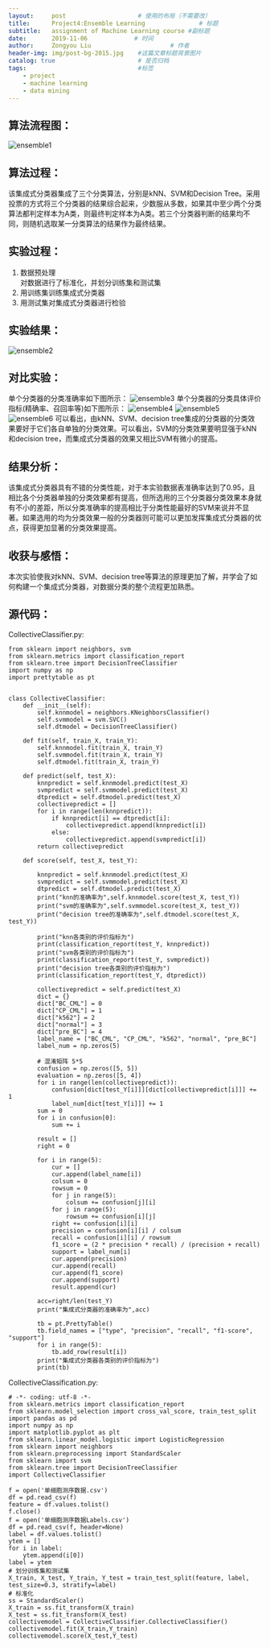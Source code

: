 ```yaml
--- 
layout:     post                    # 使用的布局（不需要改）
title:      Project4:Ensemble Learning               # 标题 
subtitle:   assignment of Machine Learning course #副标题
date:       2019-11-06             # 时间
author:     Zongyou Liu                      # 作者
header-img: img/post-bg-2015.jpg    #这篇文章标题背景图片
catalog: true                       # 是否归档
tags:                               #标签
    - project 
    - machine learning
    - data mining
--- 
```



## 算法流程图：
![ensemble1](https://raw.githubusercontent.com/BuleSky233/BuleSky233.github.io/master/img/ensemble1.png)
## 算法过程：
该集成式分类器集成了三个分类算法，分别是kNN、SVM和Decision Tree。采用投票的方式将三个分类器的结果综合起来，少数服从多数，如果其中至少两个分类算法都判定样本为A类，则最终判定样本为A类。若三个分类器判断的结果均不同，则随机选取某一分类算法的结果作为最终结果。
## 实验过程：
1. 数据预处理  
   对数据进行了标准化，并划分训练集和测试集
2. 用训练集训练集成式分类器
3. 用测试集对集成式分类器进行检验
## 实验结果：
![ensemble2](https://raw.githubusercontent.com/BuleSky233/BuleSky233.github.io/master/img/ensemble2.png)
## 对比实验：
单个分类器的分类准确率如下图所示：
![ensemble3](https://raw.githubusercontent.com/BuleSky233/BuleSky233.github.io/master/img/ensemble3.png)
单个分类器的分类具体评价指标(精确率、召回率等)如下图所示：
![ensemble4](https://raw.githubusercontent.com/BuleSky233/BuleSky233.github.io/master/img/ensemble4.png)
![ensemble5](https://raw.githubusercontent.com/BuleSky233/BuleSky233.github.io/master/img/ensemble5.png)
![ensemble6](https://raw.githubusercontent.com/BuleSky233/BuleSky233.github.io/master/img/ensemble6.png)
可以看出，由kNN、SVM、decision tree集成的分类器的分类效果要好于它们各自单独的分类效果。可以看出，SVM的分类效果要明显强于kNN和decision tree，而集成式分类器的效果又相比SVM有微小的提高。
## 结果分析：
该集成式分类器具有不错的分类性能，对于本实验数据表准确率达到了0.95，且相比各个分类器单独的分类效果都有提高，但所选用的三个分类器分类效果本身就有不小的差距，所以分类准确率的提高相比于分类性能最好的SVM来说并不显著。如果选用的均为分类效果一般的分类器则可能可以更加发挥集成式分类器的优点，获得更加显著的分类效果提高。
## 收获与感悟：
本次实验使我对kNN、SVM、decision tree等算法的原理更加了解，并学会了如何构建一个集成式分类器，对数据分类的整个流程更加熟悉。
## 源代码：
CollectiveClassifier.py:
```
from sklearn import neighbors, svm
from sklearn.metrics import classification_report
from sklearn.tree import DecisionTreeClassifier
import numpy as np
import prettytable as pt


class CollectiveClassifier:
    def __init__(self):
        self.knnmodel = neighbors.KNeighborsClassifier()
        self.svmmodel = svm.SVC()
        self.dtmodel = DecisionTreeClassifier()

    def fit(self, train_X, train_Y):
        self.knnmodel.fit(train_X, train_Y)
        self.svmmodel.fit(train_X, train_Y)
        self.dtmodel.fit(train_X, train_Y)

    def predict(self, test_X):
        knnpredict = self.knnmodel.predict(test_X)
        svmpredict = self.svmmodel.predict(test_X)
        dtpredict = self.dtmodel.predict(test_X)
        collectivepredict = []
        for i in range(len(knnpredict)):
            if knnpredict[i] == dtpredict[i]:
                collectivepredict.append(knnpredict[i])
            else:
                collectivepredict.append(svmpredict[i])
        return collectivepredict

    def score(self, test_X, test_Y):

        knnpredict = self.knnmodel.predict(test_X)
        svmpredict = self.svmmodel.predict(test_X)
        dtpredict = self.dtmodel.predict(test_X)
        print("knn的准确率为",self.knnmodel.score(test_X, test_Y))
        print("svm的准确率为",self.svmmodel.score(test_X, test_Y))
        print("decision tree的准确率为",self.dtmodel.score(test_X, test_Y))

        print("knn各类别的评价指标为")
        print(classification_report(test_Y, knnpredict))
        print("svm各类别的评价指标为")
        print(classification_report(test_Y, svmpredict))
        print("decision tree各类别的评价指标为")
        print(classification_report(test_Y, dtpredict))

        collectivepredict = self.predict(test_X)
        dict = {}
        dict["BC_CML"] = 0
        dict["CP_CML"] = 1
        dict["k562"] = 2
        dict["normal"] = 3
        dict["pre_BC"] = 4
        label_name = ["BC_CML", "CP_CML", "k562", "normal", "pre_BC"]
        label_num = np.zeros(5)

        # 混淆矩阵 5*5
        confusion = np.zeros([5, 5])
        evaluation = np.zeros([5, 4])
        for i in range(len(collectivepredict)):
            confusion[dict[test_Y[i]]][dict[collectivepredict[i]]] += 1
            label_num[dict[test_Y[i]]] += 1
        sum = 0
        for i in confusion[0]:
            sum += i

        result = []
        right = 0

        for i in range(5):
            cur = []
            cur.append(label_name[i])
            colsum = 0
            rowsum = 0
            for j in range(5):
                colsum += confusion[j][i]
            for j in range(5):
                rowsum += confusion[i][j]
            right += confusion[i][i]
            precision = confusion[i][i] / colsum
            recall = confusion[i][i] / rowsum
            f1_score = (2 * precision * recall) / (precision + recall)
            support = label_num[i]
            cur.append(precision)
            cur.append(recall)
            cur.append(f1_score)
            cur.append(support)
            result.append(cur)

        acc=right/len(test_Y)
        print("集成式分类器的准确率为",acc)

        tb = pt.PrettyTable()
        tb.field_names = ["type", "precision", "recall", "f1-score", "support"]
        for i in range(5):
            tb.add_row(result[i])
        print("集成式分类器各类别的评价指标为")
        print(tb)
```
CollectiveClassification.py:
```
# -*- coding: utf-8 -*-
from sklearn.metrics import classification_report
from sklearn.model_selection import cross_val_score, train_test_split
import pandas as pd
import numpy as np
import matplotlib.pyplot as plt
from sklearn.linear_model.logistic import LogisticRegression
from sklearn import neighbors
from sklearn.preprocessing import StandardScaler
from sklearn import svm
from sklearn.tree import DecisionTreeClassifier
import CollectiveClassifier

f = open('单细胞测序数据.csv')
df = pd.read_csv(f)
feature = df.values.tolist()
f.close()
f = open('单细胞测序数据Labels.csv')
df = pd.read_csv(f, header=None)
label = df.values.tolist()
ytem = []
for i in label:
    ytem.append(i[0])
label = ytem
# 划分训练集和测试集
X_train, X_test, Y_train, Y_test = train_test_split(feature, label, test_size=0.3, stratify=label)
# 标准化
ss = StandardScaler()
X_train = ss.fit_transform(X_train)
X_test = ss.fit_transform(X_test)
collectivemodel = CollectiveClassifier.CollectiveClassifier()
collectivemodel.fit(X_train,Y_train)
collectivemodel.score(X_test,Y_test)
```


